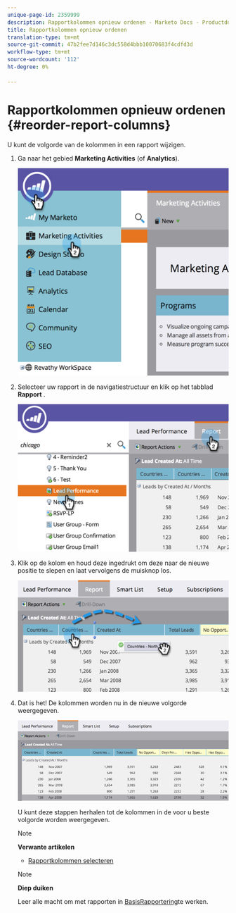 ```yaml
---
unique-page-id: 2359999
description: Rapportkolommen opnieuw ordenen - Marketo Docs - Productdocumentatie
title: Rapportkolommen opnieuw ordenen
translation-type: tm+mt
source-git-commit: 47b2fee7d146c3dc558d4bbb10070683f4cdfd3d
workflow-type: tm+mt
source-wordcount: '112'
ht-degree: 0%

---
```



# Rapportkolommen opnieuw ordenen {#reorder-report-columns}

U kunt de volgorde van de kolommen in een rapport wijzigen.

1. Ga naar het gebied **Marketing Activities** (of **Analytics**).

   ![](assets/image2014-9-16-10-3a50-3a27.png)

1. Selecteer uw rapport in de navigatiestructuur en klik op het tabblad **Rapport** .

   ![](assets/image2014-9-16-10-3a50-3a31.png)

1. Klik op de kolom en houd deze ingedrukt om deze naar de nieuwe positie te slepen en laat vervolgens de muisknop los.

   ![](assets/image2014-9-16-10-3a50-3a34.png)

1. Dat is het! De kolommen worden nu in de nieuwe volgorde weergegeven.

   ![](assets/image2014-9-16-10-3a50-3a37.png)

   U kunt deze stappen herhalen tot de kolommen in de voor u beste volgorde worden weergegeven.

   >[!NOTE]
   >
   >**Verwante artikelen**
   >
   >    
   >    
   >    * [Rapportkolommen selecteren](select-report-columns.md)


   >[!NOTE]
   >
   >**Diep duiken**
   >
   >
   >Leer alle macht om met rapporten in [BasisRapportering](http://docs.marketo.com/display/docs/basic+reporting)te werken.

